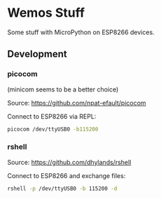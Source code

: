 # Wemos Stuff

Some stuff with MicroPython on ESP8266 devices.

## Development

### picocom

(minicom seems to be a better choice)

Source: https://github.com/npat-efault/picocom

Connect to ESP8266 via REPL:

```sh
picocom /dev/ttyUSB0 -b115200
```

### rshell

Source: https://github.com/dhylands/rshell

Connect to ESP8266 and exchange files:

```sh
rshell -p /dev/ttyUSB0 -b 115200 -d
```
